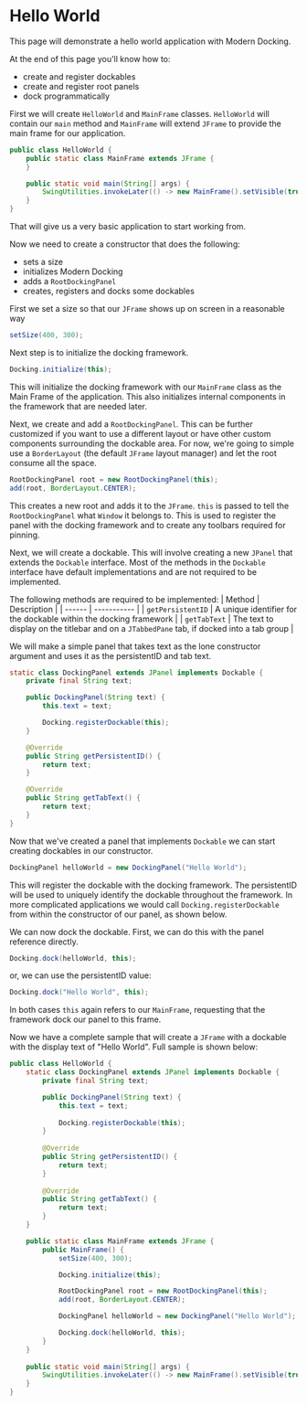 # Hello World

This page will demonstrate a hello world application with Modern Docking.

At the end of this page you'll know how to:
* create and register dockables
* create and register root panels
* dock programmatically

First we will create `HelloWorld` and `MainFrame` classes. `HelloWorld` will contain our `main` method and `MainFrame` will extend `JFrame` to provide the main frame for our application.

```java
public class HelloWorld {
    public static class MainFrame extends JFrame {
    }

    public static void main(String[] args) {
        SwingUtilities.invokeLater(() -> new MainFrame().setVisible(true));
    }
}
```

That will give us a very basic application to start working from.

Now we need to create a constructor that does the following:
* sets a size
* initializes Modern Docking
* adds a `RootDockingPanel`
* creates, registers and docks some dockables

First we set a size so that our `JFrame` shows up on screen in a reasonable way

```java
setSize(400, 300);
```

Next step is to initialize the docking framework.

```java
Docking.initialize(this);
```

This will initialize the docking framework with our `MainFrame` class as the Main Frame of the application. This also initializes internal components in the framework that are needed later.

Next, we create and add a `RootDockingPanel`. This can be further customized if you want to use a different layout or have other custom components surrounding the dockable area. For now, we're going to simple use a `BorderLayout` (the default `JFrame` layout manager) and let the root consume all the space.

```java
RootDockingPanel root = new RootDockingPanel(this);
add(root, BorderLayout.CENTER);
```

This creates a new root and adds it to the `JFrame`. `this` is passed to tell the `RootDockingPanel` what `Window` it belongs to. This is used to register the panel with the docking framework and to create any toolbars required for pinning.

Next, we will create a dockable. This will involve creating a new `JPanel` that extends the `Dockable` interface. Most of the methods in the `Dockable` interface have default implementations and are not required to be implemented.

The following methods are required to be implemented:
| Method | Description |
| ------ | ----------- |
| `getPersistentID` | A unique identifier for the dockable within the docking framework |
| `getTabText` | The text to display on the titlebar and on a `JTabbedPane` tab, if docked into a tab group |

We will make a simple panel that takes text as the lone constructor argument and uses it as the persistentID and tab text.

```java
static class DockingPanel extends JPanel implements Dockable {
    private final String text;

    public DockingPanel(String text) {
        this.text = text;

        Docking.registerDockable(this);
    }

    @Override
    public String getPersistentID() {
        return text;
    }

    @Override
    public String getTabText() {
        return text;
    }
}
```

Now that we've created a panel that implements `Dockable` we can start creating dockables in our constructor.

```java
DockingPanel helloWorld = new DockingPanel("Hello World");
```

This will register the dockable with the docking framework. The persistentID will be used to uniquely identify the dockable throughout the framework. In more complicated applications we would call `Docking.registerDockable` from within the constructor of our panel, as shown below.

We can now dock the dockable. First, we can do this with the panel reference directly.

```java
Docking.dock(helloWorld, this);
```

or, we can use the persistentID value:

```java
Docking.dock("Hello World", this);
```

In both cases `this` again refers to our `MainFrame`, requesting that the framework dock our panel to this frame.

Now we have a complete sample that will create a `JFrame` with a dockable with the display text of "Hello World". Full sample is shown below:

```java
public class HelloWorld {
    static class DockingPanel extends JPanel implements Dockable {
        private final String text;

        public DockingPanel(String text) {
            this.text = text;
            
            Docking.registerDockable(this);
        }
        
        @Override
        public String getPersistentID() {
            return text;
        }
        
        @Override
        public String getTabText() {
            return text;
        }
    }

    public static class MainFrame extends JFrame {
        public MainFrame() {
            setSize(400, 300);

            Docking.initialize(this);

            RootDockingPanel root = new RootDockingPanel(this);
            add(root, BorderLayout.CENTER);

            DockingPanel helloWorld = new DockingPanel("Hello World");

            Docking.dock(helloWorld, this);
        }
    }
    
    public static void main(String[] args) {
        SwingUtilities.invokeLater(() -> new MainFrame().setVisible(true));
    }
}
```